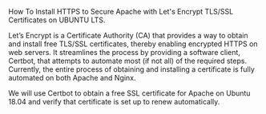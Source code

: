 How To Install HTTPS to Secure Apache with Let's Encrypt TLS/SSL Certificates on UBUNTU LTS.


Let’s Encrypt is a Certificate Authority (CA) that provides a way to obtain and install free TLS/SSL certificates, thereby enabling encrypted HTTPS on web servers. It streamlines the process by providing a software client, Certbot, that attempts to automate most (if not all) of the required steps. Currently, the entire process of obtaining and installing a certificate is fully automated on both Apache and Nginx.

We will use Certbot to obtain a free SSL certificate for Apache on Ubuntu 18.04 and verify that certificate is set up to renew automatically.
